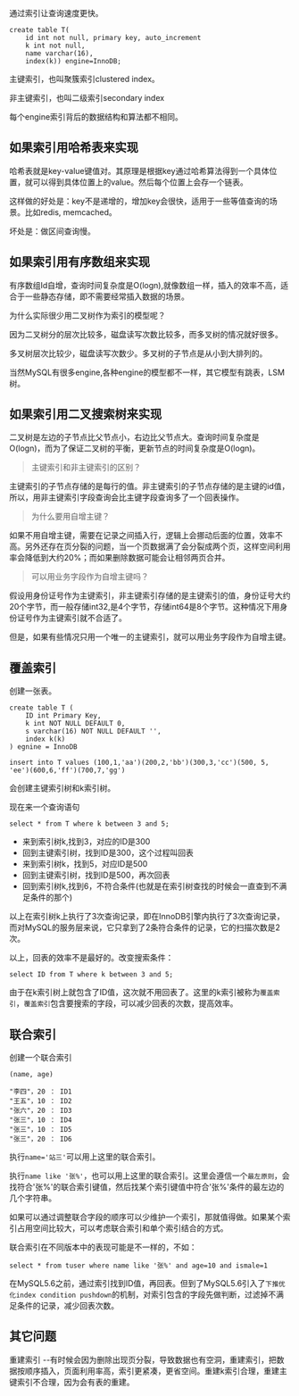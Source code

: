 通过索引让查询速度更快。

```
create table T(
	id int not null, primary key, auto_increment
	k int not null,
	name varchar(16),
	index(k)) engine=InnoDB;
```

主键索引，也叫聚簇索引clustered index。

非主键索引，也叫二级索引secondary index

每个engine索引背后的数据结构和算法都不相同。

## 如果索引用哈希表来实现  ##

哈希表就是key-value键值对。其原理是根据key通过哈希算法得到一个具体位置，就可以得到具体位置上的value。然后每个位置上会存一个链表。

这样做的好处是：key不是递增的，增加key会很快，适用于一些等值查询的场景。比如redis, memcached。

坏处是：做区间查询慢。

## 如果索引用有序数组来实现 ##

有序数组Id自增，查询时间复杂度是O(logn),就像数组一样，插入的效率不高，适合于一些静态存储，即不需要经常插入数据的场景。

为什么实际很少用二叉树作为索引的模型呢？

因为二叉树分的层次比较多，磁盘读写次数比较多，而多叉树的情况就好很多。

多叉树层次比较少，磁盘读写次数少。多叉树的子节点是从小到大排列的。

当然MySQL有很多engine,各种engine的模型都不一样，其它模型有跳表，LSM树。

## 如果索引用二叉搜索树来实现 ##

二叉树是左边的子节点比父节点小，右边比父节点大。查询时间复杂度是O(logn)，而为了保证二叉树的平衡，更新节点的时间复杂度是O(logn)。

> 主键索引和非主键索引的区别？

主键索引的子节点存储的是每行的值。非主键索引的子节点存储的是主键的id值，所以，用非主键索引字段查询会比主键字段查询多了一个回表操作。

> 为什么要用自增主键？

如果不用自增主键，需要在记录之间插入行，逻辑上会挪动后面的位置，效率不高。另外还存在页分裂的问题，当一个页数据满了会分裂成两个页，这样空间利用率会降低到大约20%；而如果删除数据可能会让相邻两页合并。

> 可以用业务字段作为自增主键吗？

假设用身份证号作为主键索引，非主键索引存储的是主键索引的值，身份证号大约20个字节，而一般存储int32,是4个字节，存储int64是8个字节。这种情况下用身份证号作为主键索引就不合适了。

但是，如果有些情况只用一个唯一的主键索引，就可以用业务字段作为自增主键。

## 覆盖索引 ##

创建一张表。

```
create table T (
	ID int Primary Key, 
	k int NOT NULL DEFAULT 0,
	s varchar(16) NOT NULL DEFAULT '',
	index k(k)
) egnine = InnoDB

insert into T values (100,1,'aa')(200,2,'bb')(300,3,'cc')(500, 5, 'ee')(600,6,'ff')(700,7,'gg')
```

会创建主键索引树和k索引树。

现在来一个查询语句
```
select * from T where k between 3 and 5;
```

- 来到索引树k,找到3，对应的ID是300
- 回到主键索引树，找到ID是300，这个过程叫回表
- 来到索引树k，找到5，对应ID是500
- 回到主键索引树，找到ID是500，再次回表
- 回到索引树k,找到6，不符合条件(也就是在索引树查找的时候会一直查到不满足条件的那个)

以上在索引树k上执行了3次查询记录，即在InnoDB引擎内执行了3次查询记录，而对MySQL的服务层来说，它只拿到了2条符合条件的记录，它的扫描次数是2次。

以上，回表的效率不是最好的。改变搜索条件：

```
select ID from T where k between 3 and 5;
```

由于在k索引树上就包含了ID值，这次就不用回表了。这里的k索引被称为`覆盖索引`，`覆盖索引`包含要搜索的字段，可以减少回表的次数，提高效率。

## 联合索引 ##

创建一个联合索引

```
(name, age)

"李四"，20 ： ID1
"王五"，10 ： ID2
"张六"，20 ： ID3
"张三"，10 ： ID4
"张三"，10 ： ID5
"张三"，20 ： ID6
```

执行`name='站三'`可以用上这里的联合索引。

执行`name like '张%'`，也可以用上这里的联合索引。这里会遵信一个`最左原则`，会找符合'张%'的联合索引键值，然后找某个索引键值中符合'张%'条件的最左边的几个字符串。

如果可以通过调整联合字段的顺序可以少维护一个索引，那就值得做。如果某个索引占用空间比较大，可以考虑联合索引和单个索引结合的方式。

联合索引在不同版本中的表现可能是不一样的，不如：

```
select * from tuser where name like '张%' and age=10 and ismale=1
```
在MySQL5.6之前，通过索引找到ID值，再回表。但到了MySQL5.6引入了`下推优化index condition pushdown`的机制，对索引包含的字段先做判断，过滤掉不满足条件的记录，减少回表次数。

## 其它问题 ##

重建索引
--有时候会因为删除出现页分裂，导致数据也有空洞，重建索引，把数据按顺序插入，页面利用率高，索引更紧凑，更省空间。重建k索引合理，重建主键索引不合理，因为会有表的重建。
